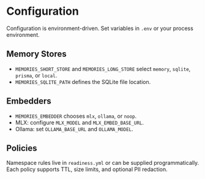 # Configuration

Configuration is environment-driven. Set variables in `.env` or your process environment.

## Memory Stores
- `MEMORIES_SHORT_STORE` and `MEMORIES_LONG_STORE` select `memory`, `sqlite`, `prisma`, or `local`.
- `MEMORIES_SQLITE_PATH` defines the SQLite file location.

## Embedders
- `MEMORIES_EMBEDDER` chooses `mlx`, `ollama`, or `noop`.
- MLX: configure `MLX_MODEL` and `MLX_EMBED_BASE_URL`.
- Ollama: set `OLLAMA_BASE_URL` and `OLLAMA_MODEL`.

## Policies
Namespace rules live in `readiness.yml` or can be supplied programmatically. Each policy supports TTL, size limits, and optional PII redaction.
